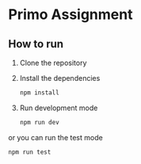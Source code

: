 # Primo Assignment

## How to run

1. Clone the repository

2. Install the dependencies

   ```bash
   npm install
   ```

3. Run development mode

   ```bash
   npm run dev
   ```
  or you can run the test mode


```bash
npm run test
```

